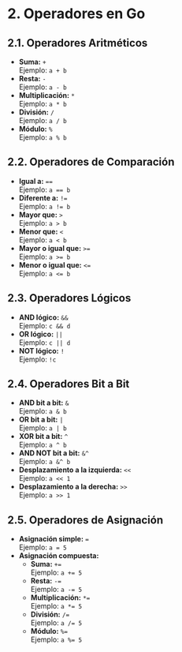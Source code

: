 # 2. Operadores en Go

## 2.1. Operadores Aritméticos

- **Suma:** `+`  
  Ejemplo: `a + b`
- **Resta:** `-`  
  Ejemplo: `a - b`
- **Multiplicación:** `*`  
  Ejemplo: `a * b`
- **División:** `/`  
  Ejemplo: `a / b`
- **Módulo:** `%`  
  Ejemplo: `a % b`

## 2.2. Operadores de Comparación

- **Igual a:** `==`  
  Ejemplo: `a == b`
- **Diferente a:** `!=`  
  Ejemplo: `a != b`
- **Mayor que:** `>`  
  Ejemplo: `a > b`
- **Menor que:** `<`  
  Ejemplo: `a < b`
- **Mayor o igual que:** `>=`  
  Ejemplo: `a >= b`
- **Menor o igual que:** `<=`  
  Ejemplo: `a <= b`

## 2.3. Operadores Lógicos

- **AND lógico:** `&&`  
  Ejemplo: `c && d`
- **OR lógico:** `||`  
  Ejemplo: `c || d`
- **NOT lógico:** `!`  
  Ejemplo: `!c`

## 2.4. Operadores Bit a Bit

- **AND bit a bit:** `&`  
  Ejemplo: `a & b`
- **OR bit a bit:** `|`  
  Ejemplo: `a | b`
- **XOR bit a bit:** `^`  
  Ejemplo: `a ^ b`
- **AND NOT bit a bit:** `&^`  
  Ejemplo: `a &^ b`
- **Desplazamiento a la izquierda:** `<<`  
  Ejemplo: `a << 1`
- **Desplazamiento a la derecha:** `>>`  
  Ejemplo: `a >> 1`

## 2.5. Operadores de Asignación

- **Asignación simple:** `=`  
  Ejemplo: `a = 5`
- **Asignación compuesta:**
  - **Suma:** `+=`  
    Ejemplo: `a += 5`
  - **Resta:** `-=`  
    Ejemplo: `a -= 5`
  - **Multiplicación:** `*=`  
    Ejemplo: `a *= 5`
  - **División:** `/=`  
    Ejemplo: `a /= 5`
  - **Módulo:** `%=`  
    Ejemplo: `a %= 5`

